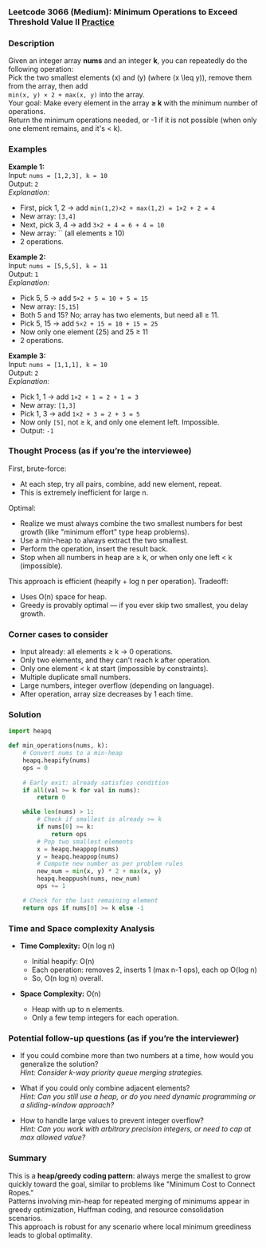 ### Leetcode 3066 (Medium): Minimum Operations to Exceed Threshold Value II [Practice](https://leetcode.com/problems/minimum-operations-to-exceed-threshold-value-ii)

### Description  
Given an integer array **nums** and an integer **k**, you can repeatedly do the following operation:  
Pick the two smallest elements \(x\) and \(y\) (where \(x \leq y\)), remove them from the array, then add  
`min(x, y) × 2 + max(x, y)` into the array.  
Your goal: Make every element in the array **≥ k** with the minimum number of operations.  
Return the minimum operations needed, or -1 if it is not possible (when only one element remains, and it's < k).

### Examples  

**Example 1:**  
Input: `nums = [1,2,3], k = 10`  
Output: `2`  
*Explanation:*
- First, pick 1, 2 → add `min(1,2)×2 + max(1,2) = 1×2 + 2 = 4`
- New array: `[3,4]`
- Next, pick 3, 4 → add `3×2 + 4 = 6 + 4 = 10`
- New array: `` (all elements ≥ 10)
- 2 operations.

**Example 2:**  
Input: `nums = [5,5,5], k = 11`  
Output: `1`  
*Explanation:*
- Pick 5, 5 → add `5×2 + 5 = 10 + 5 = 15`
- New array: `[5,15]`
- Both 5 and 15? No; array has two elements, but need all ≥ 11.
- Pick 5, 15 → add `5×2 + 15 = 10 + 15 = 25`
- Now only one element (25) and 25 ≥ 11
- 2 operations.

**Example 3:**  
Input: `nums = [1,1,1], k = 10`  
Output: `2`  
*Explanation:*
- Pick 1, 1 → add `1×2 + 1 = 2 + 1 = 3`
- New array: `[1,3]`
- Pick 1, 3 → add `1×2 + 3 = 2 + 3 = 5`
- Now only `[5]`, not ≥ k, and only one element left. Impossible.
- Output: `-1`

### Thought Process (as if you’re the interviewee)  

First, brute-force:  
- At each step, try all pairs, combine, add new element, repeat.
- This is extremely inefficient for large n.

Optimal:
- Realize we must always combine the two smallest numbers for best growth (like "minimum effort" type heap problems).
- Use a min-heap to always extract the two smallest.
- Perform the operation, insert the result back.
- Stop when all numbers in heap are ≥ k, or when only one left < k (impossible).

This approach is efficient (heapify + log n per operation).
Tradeoff:  
- Uses O(n) space for heap.
- Greedy is provably optimal — if you ever skip two smallest, you delay growth.

### Corner cases to consider  
- Input already: all elements ≥ k → 0 operations.
- Only two elements, and they can't reach k after operation.
- Only one element < k at start (impossible by constraints).
- Multiple duplicate small numbers.
- Large numbers, integer overflow (depending on language).
- After operation, array size decreases by 1 each time.

### Solution

```python
import heapq

def min_operations(nums, k):
    # Convert nums to a min-heap
    heapq.heapify(nums)
    ops = 0
    
    # Early exit: already satisfies condition
    if all(val >= k for val in nums):
        return 0

    while len(nums) > 1:
        # Check if smallest is already >= k
        if nums[0] >= k:
            return ops
        # Pop two smallest elements
        x = heapq.heappop(nums)
        y = heapq.heappop(nums)
        # Compute new number as per problem rules
        new_num = min(x, y) * 2 + max(x, y)
        heapq.heappush(nums, new_num)
        ops += 1

    # Check for the last remaining element
    return ops if nums[0] >= k else -1
```

### Time and Space complexity Analysis  

- **Time Complexity:** O(n log n)  
  - Initial heapify: O(n)
  - Each operation: removes 2, inserts 1 (max n-1 ops), each op O(log n)
  - So, O(n log n) overall.

- **Space Complexity:** O(n)  
  - Heap with up to n elements.
  - Only a few temp integers for each operation.

### Potential follow-up questions (as if you’re the interviewer)  

- If you could combine more than two numbers at a time, how would you generalize the solution?  
  *Hint: Consider k-way priority queue merging strategies.*

- What if you could only combine adjacent elements?  
  *Hint: Can you still use a heap, or do you need dynamic programming or a sliding-window approach?*

- How to handle large values to prevent integer overflow?  
  *Hint: Can you work with arbitrary precision integers, or need to cap at max allowed value?*

### Summary
This is a **heap/greedy coding pattern**: always merge the smallest to grow quickly toward the goal, similar to problems like "Minimum Cost to Connect Ropes."  
Patterns involving min-heap for repeated merging of minimums appear in greedy optimization, Huffman coding, and resource consolidation scenarios.  
This approach is robust for any scenario where local minimum greediness leads to global optimality.